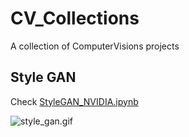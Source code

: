 # CV_Collections
A collection of ComputerVisions projects


## Style GAN

Check [StyleGAN_NVIDIA.ipynb](./resource/StyleGAN_NVIDIA.ipynb)

![style_gan.gif](./images/Style_GAN.gif)
